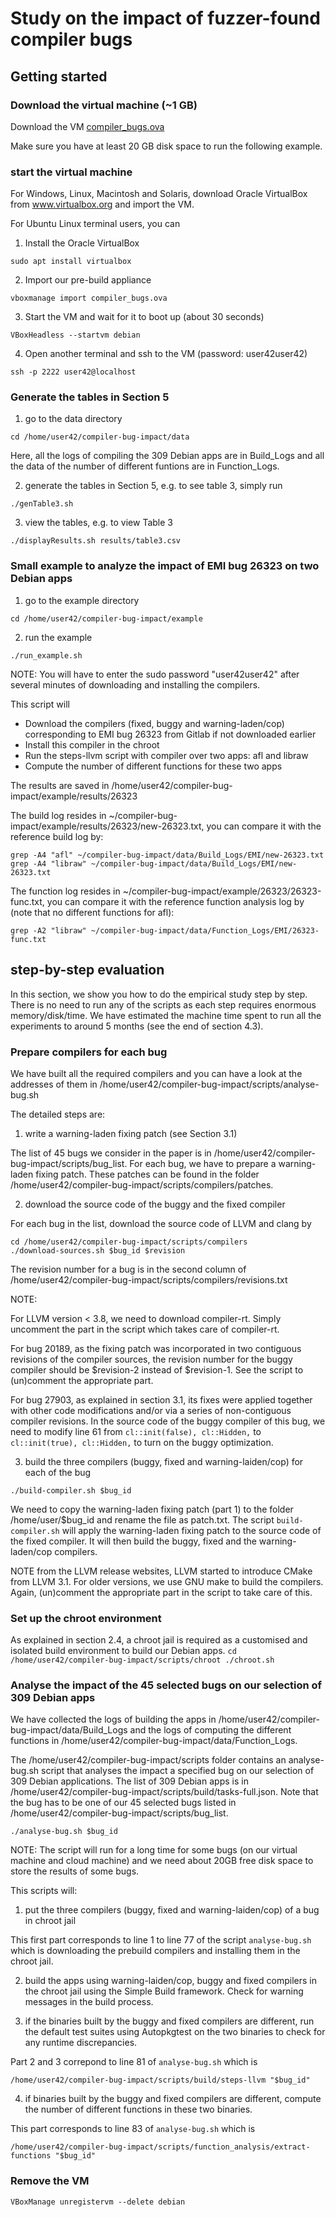 # Study on the impact of fuzzer-found compiler bugs
## Getting started

### Download the virtual machine (~1 GB)

Download the VM [compiler_bugs.ova](https://drive.google.com/file/d/1mubw_cEIkMzWVeBGIHBAn826-sdtu81u/view?usp=sharing)

Make sure you have at least 20 GB disk space to run the following example.

### start the virtual machine 

For Windows, Linux, Macintosh and Solaris, download Oracle VirtualBox from www.virtualbox.org and import the VM.

For Ubuntu Linux terminal users, you can

1. Install the Oracle VirtualBox

```
sudo apt install virtualbox
```
2. Import our pre-build appliance
```
vboxmanage import compiler_bugs.ova
```
3. Start the VM and wait for it to boot up (about 30 seconds)
```
VBoxHeadless --startvm debian
```
4. Open another terminal and ssh to the VM (password: user42user42)
```
ssh -p 2222 user42@localhost
```

### Generate the tables in Section 5

1. go to the data directory
```
cd /home/user42/compiler-bug-impact/data
```
Here, all the logs of compiling the 309 Debian apps are in Build_Logs and all the data of the number of different funtions are in Function_Logs.

2. generate the tables in Section 5, e.g. to see table 3, simply run 
```
./genTable3.sh
```
3. view the tables, e.g. to view Table 3 
```
./displayResults.sh results/table3.csv
```

### Small example to analyze the impact of EMI bug 26323 on two Debian apps

1. go to the example directory 
```
cd /home/user42/compiler-bug-impact/example
```
2. run the example 
```
./run_example.sh
```

NOTE: You will have to enter the sudo password "user42user42" after several minutes of downloading and installing the compilers.

This script will 
- Download the compilers (fixed, buggy and warning-laden/cop) corresponding to EMI bug 26323 from Gitlab if not downloaded earlier
- Install this compiler in the chroot
- Run the steps-llvm script with compiler over two apps: afl and libraw
- Compute the number of different functions for these two apps

The results are saved in /home/user42/compiler-bug-impact/example/results/26323

The build log resides in ~/compiler-bug-impact/example/results/26323/new-26323.txt, you can compare it with the reference build log by:
```
grep -A4 "afl" ~/compiler-bug-impact/data/Build_Logs/EMI/new-26323.txt
grep -A4 "libraw" ~/compiler-bug-impact/data/Build_Logs/EMI/new-26323.txt
```
The function log resides in ~/compiler-bug-impact/example/26323/26323-func.txt, you can compare it with the reference function analysis log by (note that no different functions for afl):
```
grep -A2 "libraw" ~/compiler-bug-impact/data/Function_Logs/EMI/26323-func.txt
```

## step-by-step evaluation 

In this section, we show you how to do the empirical study step by step. There is no need to run any of the scripts as each step requires enormous memory/disk/time. We have estimated the machine time spent to run all the experiments to around 5 months (see the end of section 4.3).  

### Prepare compilers for each bug

We have built all the required compilers and you can have a look at the addresses of them in /home/user42/compiler-bug-impact/scripts/analyse-bug.sh

The detailed steps are:

1. write a warning-laden fixing patch (see Section 3.1)

The list of 45 bugs we consider in the paper is in /home/user42/compiler-bug-impact/scripts/bug_list. For each bug, we have to prepare a warning-laden fixing patch. These patches can be found in the folder /home/user42/compiler-bug-impact/scripts/compilers/patches. 

2. download the source code of the buggy and the fixed compiler

For each bug in the list, download the source code of LLVM and clang by
```
cd /home/user42/compiler-bug-impact/scripts/compilers
./download-sources.sh $bug_id $revision
```
The revision number for a bug is in the second column of /home/user42/compiler-bug-impact/scripts/compilers/revisions.txt

NOTE:

For LLVM version < 3.8, we need to download compiler-rt. Simply uncomment the part in the script which takes care of compiler-rt.

For bug 20189, as the fixing patch was incorporated in two contiguous revisions of the compiler sources, the revision number for the buggy compiler should be $revision-2 instead of $revision-1. See the script to (un)comment the appropriate part.

For bug 27903, as explained in section 3.1, its fixes were applied together with other code modifications and/or via a series of non-contiguous compiler revisions. In the source code of the buggy compiler of this bug, we need to modify line 61 from `cl::init(false), cl::Hidden,` to `cl::init(true), cl::Hidden,` to turn on the buggy optimization.

3. build the three compilers (buggy, fixed and warning-laiden/cop) for each of the bug 

```
./build-compiler.sh $bug_id
```
We need to copy the warning-laden fixing patch (part 1) to the folder /home/user/$bug_id and rename the file as patch.txt. The script `build-compiler.sh` will apply the warning-laden fixing patch to the source code of the fixed compiler. It will then build the buggy, fixed and the warning-laden/cop compilers.

NOTE from the LLVM release websites, LLVM started to introduce CMake from LLVM 3.1. For older versions, we use GNU make to build the compilers. Again, (un)comment the appropriate part in the script to take care of this.


### Set up the chroot environment

As explained in section 2.4, a chroot jail is required as a customised and isolated build environment to build our Debian apps. 
`
cd /home/user42/compiler-bug-impact/scripts/chroot
./chroot.sh
`

### Analyse the impact of the 45 selected bugs on our selection of 309 Debian apps

We have collected the logs of building the apps in /home/user42/compiler-bug-impact/data/Build_Logs and the logs of computing the different functions in /home/user42/compiler-bug-impact/data/Function_Logs.

The /home/user42/compiler-bug-impact/scripts folder contains an analyse-bug.sh script that analyses the impact a specified bug on our selection of 309 Debian applications. The list of 309 Debian apps is in /home/user42/compiler-bug-impact/scripts/build/tasks-full.json. Note that the bug has to be one of our 45 selected bugs listed in /home/user42/compiler-bug-impact/scripts/bug_list. 

```
./analyse-bug.sh $bug_id
```

NOTE: The script will run for a long time for some bugs (on our virtual machine and cloud machine) and we need about 20GB free disk space to store the results of some bugs. 

This scripts will: 

1. put the three compilers (buggy, fixed and warning-laiden/cop) of a bug in chroot jail

This first part corresponds to line 1 to line 77 of the script `analyse-bug.sh` which is downloading the prebuild compilers and installing them in the chroot jail. 

2. build the apps using warning-laiden/cop, buggy and fixed compilers in the chroot jail using the Simple Build framework. Check for warning messages in the build process.

3. if the binaries built by the buggy and fixed compilers are different, run the default test suites using Autopkgtest on the two binaries to check for any runtime discrepancies. 

Part 2 and 3 correpond to line 81 of `analyse-bug.sh` which is 
```
/home/user42/compiler-bug-impact/scripts/build/steps-llvm "$bug_id"
```

4. if binaries built by the buggy and fixed compilers are different, compute the number of different functions in these two binaries.

This part corresponds to line 83 of `analyse-bug.sh` which is 
```
/home/user42/compiler-bug-impact/scripts/function_analysis/extract-functions "$bug_id"
```

### Remove the VM
```
VBoxManage unregistervm --delete debian
```
